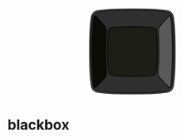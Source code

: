 <p align="center">
  <a href="https://getblackbox.org">
    <img alt="blackbox" src="./docs/_media/icon.png">
  </a>
</p>

# blackbox
